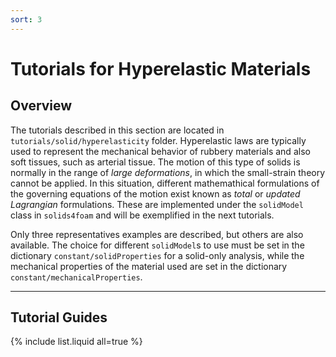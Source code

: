 ```yaml
---
sort: 3
---
```


# Tutorials for Hyperelastic Materials

## Overview

The tutorials described in this section are located in
`tutorials/solid/hyperelasticity` folder. Hyperelastic laws are typically used
to represent the mechanical behavior of rubbery materials and also soft tissues,
such as arterial tissue. The motion of this type of solids is normally in the
range of _large deformations_, in which the small-strain theory cannot be
applied. In this situation, different mathemathical formulations of the
governing equations of the motion exist known as _total_ or _updated Lagrangian_
formulations. These are implemented under the `solidModel` class in `solids4foam`
and will be exemplified in the next tutorials.

Only three representatives examples are described, but others are also
available. The choice for different `solidModel`s to use must be set in the
dictionary `constant/solidProperties` for a solid-only analysis, while the
mechanical properties of the material used are set in the dictionary
`constant/mechanicalProperties`.

---

## Tutorial Guides

{% include list.liquid all=true %}
